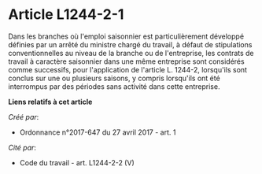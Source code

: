 # Article L1244-2-1

Dans les branches où l'emploi saisonnier est particulièrement développé définies par un arrêté du ministre chargé du travail,
à défaut de stipulations conventionnelles au niveau de la branche ou de l'entreprise, les contrats de travail à caractère
saisonnier dans une même entreprise sont considérés comme successifs, pour l'application de l'article L. 1244-2, lorsqu'ils
sont conclus sur une ou plusieurs saisons, y compris lorsqu'ils ont été interrompus par des périodes sans activité dans cette
entreprise.

**Liens relatifs à cet article**

_Créé par_:

  - Ordonnance n°2017-647 du 27 avril 2017 - art. 1

_Cité par_:

  - Code du travail - art. L1244-2-2 (V)
